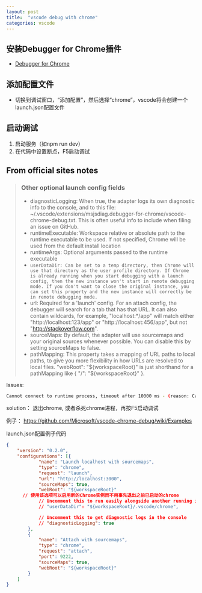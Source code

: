```yaml
---
layout: post
title:  "vscode debug with chrome"
categories: vscode
---
```


## 安装Debugger for Chrome插件
* [Debugger for Chrome](https://marketplace.visualstudio.com/items?itemName=msjsdiag.debugger-for-chrome)

## 添加配置文件
* 切换到调试窗口，“添加配置”，然后选择“chrome”，vscode将会创建一个launch.json配置文件

## 启动调试
1. 启动服务（如npm run dev）
2. 在代码中设置断点，F5启动调试

## From official sites notes
>### Other optional launch config fields
>* diagnosticLogging: When true, the adapter logs its own diagnostic info to the console, and to this file: ~/.vscode/extensions/msjsdiag.debugger-for-chrome/vscode-chrome-debug.txt. This is often useful info to include when filing an issue on GitHub.
>* runtimeExecutable: Workspace relative or absolute path to the runtime executable to be used. If not specified, Chrome will be used from the default install location
>* runtimeArgs: Optional arguments passed to the runtime executable
>* `userDataDir: Can be set to a temp directory, then Chrome will use that directory as the user profile directory. If Chrome is already running when you start debugging with a launch config, then the new instance won't start in remote debugging mode. If you don't want to close the original instance, you can set this property and the new instance will correctly be in remote debugging mode.`
>* url: Required for a 'launch' config. For an attach config, the debugger will search for a tab that has that URL. It can also contain wildcards, for example, "localhost:*/app" will match either "http://localhost:123/app" or "http://localhost:456/app", but not "http://stackoverflow.com".
>* sourceMaps: By default, the adapter will use sourcemaps and your original sources whenever possible. You can disable this by setting sourceMaps to false.
>* pathMapping: This property takes a mapping of URL paths to local paths, to give you more flexibility in how URLs are resolved to local files. "webRoot": "${workspaceRoot}" is just shorthand for a pathMapping like { "/": "${workspaceRoot}" }.



Issues:

```bash
Cannot connect to runtime process, timeout after 10000 ms - (reason: Cannot connect to the target: connect ECONNREFUSED 127.0.0.1:9222).
```
solution： 退出chrome, 或者杀死chrome进程，再按F5启动调试

例子：
https://github.com/Microsoft/vscode-chrome-debug/wiki/Examples


launch.json配置例子代码
```json
{
	"version": "0.2.0",
	"configurations": [{
			"name": "Launch localhost with sourcemaps",
			"type": "chrome",
			"request": "launch",
			"url": "http://localhost:3000",
			"sourceMaps": true,
			"webRoot": "${workspaceRoot}"
      // 使用该选项可以启用新的Chrome实例而不用事先退出之前已启动的chrome
			// Uncomment this to run easily alongside another running instance of Chrome
			// "userDataDir": "${workspaceRoot}/.vscode/chrome",

			// Uncomment this to get diagnostic logs in the console
			// "diagnosticLogging": true
		},
		{
			"name": "Attach with sourcemaps",
			"type": "chrome",
			"request": "attach",
			"port": 9222,
			"sourceMaps": true,
			"webRoot": "${workspaceRoot}"
		}
	]
}
```

